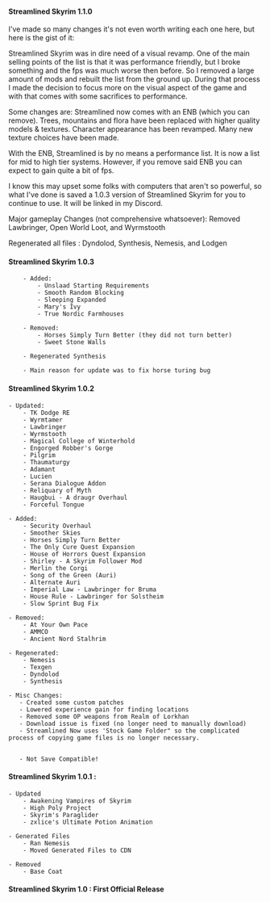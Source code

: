 #### Streamlined Skyrim 1.1.0

I've made so many changes it's not even worth writing each one here, but here is the gist of it:

Streamlined Skyrim was in dire need of a visual revamp. One of the main selling points of the list is that it was performance friendly, but I broke something and the fps was much worse then before. So I removed a large amount of mods and rebuilt the list from the ground up. During that process I made the decision to focus more on the visual aspect of the game and with that comes with some sacrifices to performance.

Some changes are:
Streamlined now comes with an ENB (which you can remove). Trees, mountains and flora have been replaced with higher quality models & textures. Character appearance has been revamped. Many new texture choices have been made. 

With the ENB, Streamlined is by no means a performance list. It is now a list for mid to high tier systems. However, if you remove said ENB you can expect to gain quite a bit of fps.

I know this may upset some folks with computers that aren't so powerful, so what I've done is saved a 1.0.3 version of Streamlined Skyrim for you to continue to use. It will be linked in my Discord.

Major gameplay Changes (not comprehensive whatsoever):
Removed Lawbringer, Open World Loot, and Wyrmstooth

Regenerated all files : Dyndolod, Synthesis, Nemesis, and Lodgen



#### Streamlined Skyrim 1.0.3
        - Added:
            - Unslaad Starting Requirements
            - Smooth Random Blocking
            - Sleeping Expanded
            - Mary's Ivy
            - True Nordic Farmhouses
            
        - Removed:
            - Horses Simply Turn Better (they did not turn better)
            - Sweet Stone Walls
            
        - Regenerated Synthesis
                
        - Main reason for update was to fix horse turing bug


#### Streamlined Skyrim 1.0.2
    - Updated:
        - TK Dodge RE
        - Wyrmtamer
        - Lawbringer
        - Wyrmstooth
        - Magical College of Winterhold
        - Engorged Robber's Gorge
        - Pilgrim
        - Thaumaturgy
        - Adamant
        - Lucien
        - Serana Dialogue Addon
        - Reliquary of Myth
        - Haugbui - A draugr Overhaul
        - Forceful Tongue
        
    - Added:
        - Security Overhaul
        - Smoother Skies
        - Horses Simply Turn Better
        - The Only Cure Quest Expansion
        - House of Horrors Quest Expansion
        - Shirley - A Skyrim Follower Mod
        - Merlin the Corgi
        - Song of the Green (Auri)
        - Alternate Auri
        - Imperial Law - Lawbringer for Bruma
        - House Rule - Lawbringer for Solstheim
        - Slow Sprint Bug Fix
        
    - Removed:
        - At Your Own Pace
        - AMMCO
        - Ancient Nord Stalhrim
        
    - Regenerated:
        - Nemesis
        - Texgen
        - Dyndolod
        - Synthesis
        
    - Misc Changes:
       - Created some custom patches  
       - Lowered experience gain for finding locations
       - Removed some OP weapons from Realm of Lorkhan
       - Download issue is fixed (no longer need to manually download)
       - Streamlined Now uses 'Stock Game Folder" so the complicated process of copying game files is no longer necessary.
       
       
       - Not Save Compatible!
     
#### Streamlined Skyrim 1.0.1 :
    - Updated
        - Awakening Vampires of Skyrim
        - High Poly Project
        - Skyrim's Paraglider
        - zxlice's Ultimate Potion Animation
        
    - Generated Files
        - Ran Nemesis
        - Moved Generated Files to CDN
        
    - Removed
        - Base Coat
        

#### Streamlined Skyrim 1.0 : First Official Release

























